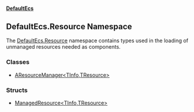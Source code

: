 #### [DefaultEcs](./index.md 'index')
## DefaultEcs.Resource Namespace
The [DefaultEcs.Resource](./DefaultEcs-Resource.md 'DefaultEcs.Resource') namespace contains types used in the loading of unmanaged resources needed as components.  
### Classes
- [AResourceManager&lt;TInfo,TResource&gt;](./DefaultEcs-Resource-AResourceManager-TInfo_TResource-.md 'DefaultEcs.Resource.AResourceManager&lt;TInfo,TResource&gt;')
### Structs
- [ManagedResource&lt;TInfo,TResource&gt;](./DefaultEcs-Resource-ManagedResource-TInfo_TResource-.md 'DefaultEcs.Resource.ManagedResource&lt;TInfo,TResource&gt;')
